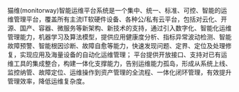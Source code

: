 猫维(monitorway)智能运维平台系统是一个集中、统一、标准、可控、智能的运维管理平台，覆盖所有主流IT软硬件设备、各种公/私有云平台，包括对云化、开源、国产、容器、微服务等新架构、新技术的支持，通过引入数字化、智能化运维管理能力，机器学习及算法模型，提供应用健康度分析、指标异常波动检测、智能故障预警、智能根因诊断、故障自愈等能力，快速发现问题、定界、定位及处理修复，实现应用及海量设备的自动化运维管理；
平台提供开放接口、支持对已有运维工具的集成整合，构建一体化支撑能力，告别运维能力孤岛，形成从系统上线、监控纳管、故障定位、运维操作到资产管理的全流程、一体化闭环管理，有效提升管理效率，降低运维复杂度。
